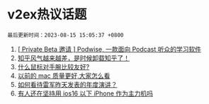 # v2ex热议话题

`最后更新时间：2023-08-15 15:05:37 +0800`

1. [[ Private Beta 邀请 ] Podwise, 一款面向 Podcast 听众的学习软件](https://www.v2ex.com/t/965212)
1. [知乎风气越来越差，是时候卸载知乎了！](https://www.v2ex.com/t/965217)
1. [什么鼠标对手腕比较友好?](https://www.v2ex.com/t/965247)
1. [以前的 mac 质量更好,大家怎么看](https://www.v2ex.com/t/965348)
1. [如何看待雷军昨天发表的年度演讲？](https://www.v2ex.com/t/965339)
1. [有人还在坚持用 ios16 以下 iPhone 作为主力机吗](https://www.v2ex.com/t/965283)

